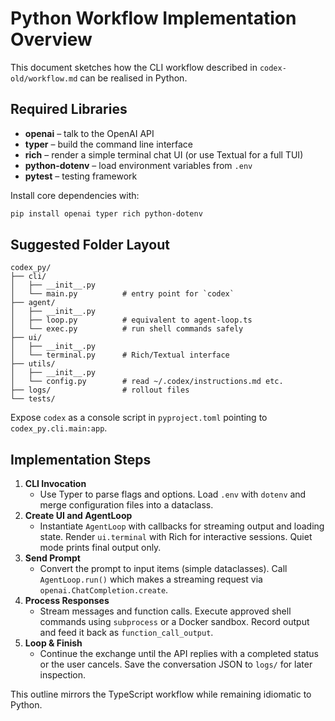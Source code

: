 # Python Workflow Implementation Overview

This document sketches how the CLI workflow described in `codex-old/workflow.md` can be realised in Python.

## Required Libraries
- **openai** – talk to the OpenAI API
- **typer** – build the command line interface
- **rich** – render a simple terminal chat UI (or use Textual for a full TUI)
- **python-dotenv** – load environment variables from `.env`
- **pytest** – testing framework

Install core dependencies with:
```bash
pip install openai typer rich python-dotenv
```

## Suggested Folder Layout
```
codex_py/
├── cli/
│   ├── __init__.py
│   └── main.py          # entry point for `codex`
├── agent/
│   ├── __init__.py
│   ├── loop.py          # equivalent to agent-loop.ts
│   └── exec.py          # run shell commands safely
├── ui/
│   ├── __init__.py
│   └── terminal.py      # Rich/Textual interface
├── utils/
│   ├── __init__.py
│   └── config.py        # read ~/.codex/instructions.md etc.
├── logs/                # rollout files
└── tests/
```
Expose `codex` as a console script in `pyproject.toml` pointing to `codex_py.cli.main:app`.

## Implementation Steps
1. **CLI Invocation**
   - Use Typer to parse flags and options. Load `.env` with `dotenv` and merge configuration files into a dataclass.
2. **Create UI and AgentLoop**
   - Instantiate `AgentLoop` with callbacks for streaming output and loading state. Render `ui.terminal` with Rich for interactive sessions. Quiet mode prints final output only.
3. **Send Prompt**
   - Convert the prompt to input items (simple dataclasses). Call `AgentLoop.run()` which makes a streaming request via `openai.ChatCompletion.create`.
4. **Process Responses**
   - Stream messages and function calls. Execute approved shell commands using `subprocess` or a Docker sandbox. Record output and feed it back as `function_call_output`.
5. **Loop & Finish**
   - Continue the exchange until the API replies with a completed status or the user cancels. Save the conversation JSON to `logs/` for later inspection.

This outline mirrors the TypeScript workflow while remaining idiomatic to Python.
